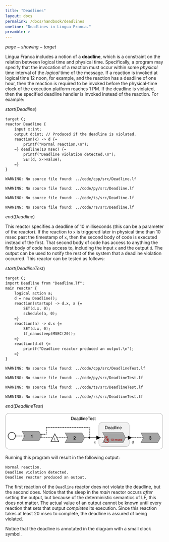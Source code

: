 ```yaml
---
title: "Deadlines"
layout: docs
permalink: /docs/handbook/deadlines
oneline: "Deadlines in Lingua Franca."
preamble: >
---
```


$page-showing-target$

Lingua Franca includes a notion of a **deadline**, which is a constraint on the relation between logical time and physical time. Specifically, a program may specify that the invocation of a reaction must occur within some _physical_ time interval of the _logical_ time of the message. If a reaction is invoked at logical time 12 noon, for example, and the reaction has a deadline of one hour, then the reaction is required to be invoked before the physical-time clock of the execution platform reaches 1 PM. If the deadline is violated, then the specified deadline handler is invoked instead of the reaction. For example:

$start(Deadline)$

```lf-c
target C;
reactor Deadline {
    input x:int;
    output d:int; // Produced if the deadline is violated.
    reaction(x) -> d {=
        printf("Normal reaction.\n");
    =} deadline(10 msec) {=
        printf("Deadline violation detected.\n");
        SET(d, x->value);
    =}
}
```

```lf-cpp
WARNING: No source file found: ../code/cpp/src/Deadline.lf
```

```lf-py
WARNING: No source file found: ../code/py/src/Deadline.lf
```

```lf-ts
WARNING: No source file found: ../code/ts/src/Deadline.lf
```

```lf-rs
WARNING: No source file found: ../code/rs/src/Deadline.lf
```

$end(Deadline)$

This reactor specifies a deadline of 10 milliseconds (this can be a parameter of the reactor). If the reaction to `x` is triggered later in physical time than 10 msec past the timestamp of `x`, then the second body of code is executed instead of the first. That second body of code has access to anything the first body of code has access to, including the input `x` and the output `d`. The output can be used to notify the rest of the system that a deadline violation occurred. This reactor can be tested as follows:

$start(DeadlineTest)$

```lf-c
target C;
import Deadline from "Deadline.lf";
main reactor {
    logical action a;
    d = new Deadline();
    reaction(startup) -> d.x, a {=
        SET(d.x, 0);
        schedule(a, 0);
    =}
    reaction(a) -> d.x {=
        SET(d.x, 0);
        lf_nanosleep(MSEC(20));
    =}
    reaction(d.d) {=
        printf("Deadline reactor produced an output.\n");
    =}
}
```

```lf-cpp
WARNING: No source file found: ../code/cpp/src/DeadlineTest.lf
```

```lf-py
WARNING: No source file found: ../code/py/src/DeadlineTest.lf
```

```lf-ts
WARNING: No source file found: ../code/ts/src/DeadlineTest.lf
```

```lf-rs
WARNING: No source file found: ../code/rs/src/DeadlineTest.lf
```

$end(DeadlineTest)$

<img alt="Lingua Franca diagram" src="../../../../../img/diagrams/DeadlineTest.svg" width="500"/>

Running this program will result in the following output:

```
Normal reaction.
Deadline violation detected.
Deadline reactor produced an output.
```

The first reaction of the `Deadline` reactor does not violate the deadline, but the second does. Notice that the sleep in the $main$ reactor occurs _after_ setting the output, but because of the deterministic semantics of LF, this does not matter. The actual value of an output cannot be known until every reaction that sets that output _completes_ its execution. Since this reaction takes at least 20 msec to complete, the deadline is assured of being violated.

Notice that the deadline is annotated in the diagram with a small clock symbol.
